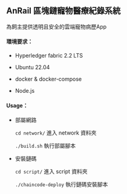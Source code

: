 ## AnRail  區塊鏈寵物醫療紀錄系統
為飼主提供透明且安全的雲端寵物病歷App


####    環境要求： 

* Hyperledger fabric 2.2 LTS

* Ubuntu 22.04

* docker & docker-compose

* Node.js

#### Usage：
* 部屬網路 

    `cd network/` 進入 network 資料夾 <br>

    `./build.sh` 執行部屬腳本

* 安裝鏈碼

    `cd script/` 進入 script 資料夾 <br>

    `./chaincode-deploy` 執行鏈碼安裝腳本
